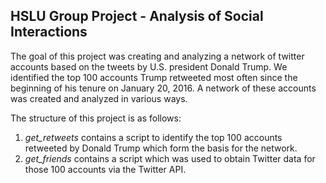 ## HSLU Group Project - Analysis of Social Interactions

The goal of this project was creating and analyzing a network of twitter accounts based
on the tweets by U.S. president Donald Trump. We identified the top 100 accounts Trump
retweeted most often since the beginning of his tenure on January 20, 2016. A network of 
these accounts was created and analyzed in various ways.

The structure of this project is as follows:

1. *get_retweets* contains a script to identify the top 100 accounts retweeted by Donald Trump
which form the basis for the network.
2. *get_friends* contains a script which was used to obtain Twitter data for those 100 accounts
via the Twitter API.
